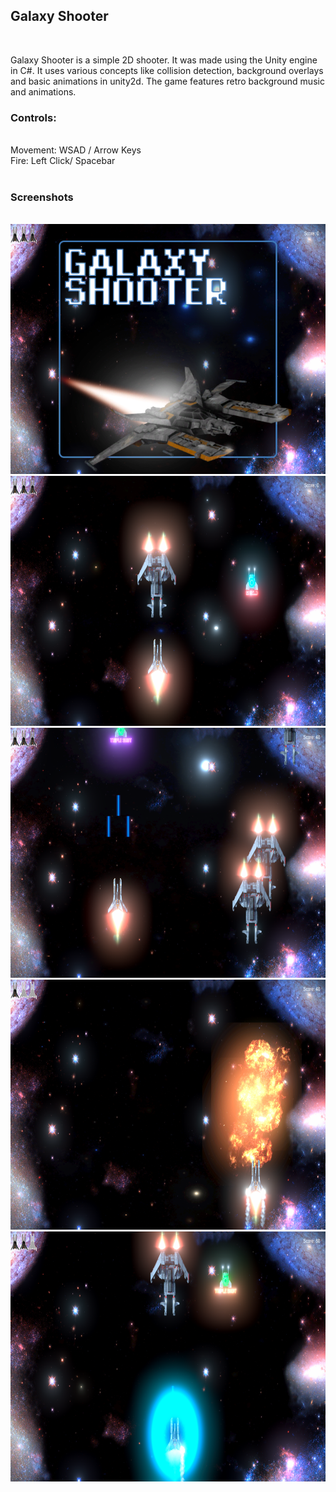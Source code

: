 <h2><b>Galaxy Shooter</b></h2> <br>

Galaxy Shooter is a simple 2D shooter.
It was made using the Unity engine in C#. It uses various concepts like collision detection, background overlays and basic animations in unity2d.
The game features retro background music and animations.

<h3>Controls:</h3><br>
Movement: WSAD / Arrow Keys<br>
Fire: Left Click/ Spacebar<br>
<br>

<h3><b>Screenshots</b></h3>
<br>
<img src="Screens/ss1.png" width="600" height="400">
<br>
<img src="Screens/ss2.png" width="600" height="400">
<br>
<img src="Screens/ss3.png" width="600" height="400">
<br>
<img src="Screens/ss4.png" width="600" height="400">
<br>
<img src="Screens/ss5.png" width="600" height="400">
